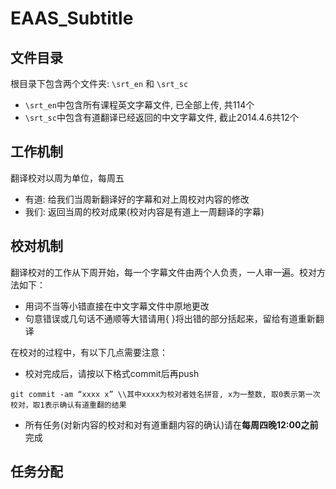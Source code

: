EAAS_Subtitle
=============

文件目录
-------------

根目录下包含两个文件夹: ```\srt_en``` 和 ```\srt_sc```
* ```\srt_en```中包含所有课程英文字幕文件, 已全部上传, 共114个
* ```\srt_sc```中包含有道翻译已经返回的中文字幕文件, 截止2014.4.6共12个

工作机制
-------------

翻译校对以周为单位，每周五
* 有道: 给我们当周新翻译好的字幕和对上周校对内容的修改
* 我们: 返回当周的校对成果(校对内容是有道上一周翻译的字幕)

校对机制
-------------

翻译校对的工作从下周开始，每一个字幕文件由两个人负责，一人审一遍。校对方法如下：

* 用词不当等小错直接在中文字幕文件中原地更改
* 句意错误或几句话不通顺等大错请用{ }将出错的部分括起来，留给有道重新翻译

在校对的过程中，有以下几点需要注意：

* 校对完成后，请按以下格式commit后再push
```
git commit -am “xxxx x” \\其中xxxx为校对者姓名拼音, x为一整数, 取0表示第一次校对，取1表示确认有道重翻的结果
```
* 所有任务(对新内容的校对和对有道重翻内容的确认)请在**每周四晚12:00之前**完成

任务分配
--------------


